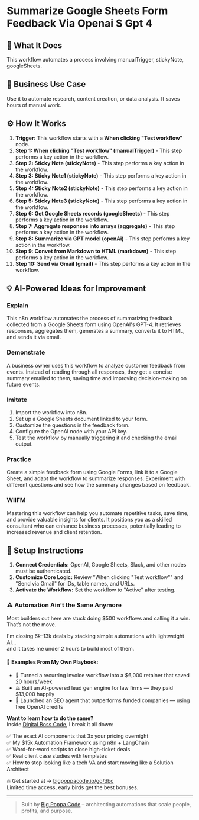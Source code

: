 # Summarize Google Sheets Form Feedback Via Openai S Gpt 4

## 🚀 What It Does
This workflow automates a process involving manualTrigger, stickyNote, googleSheets.

## 💼 Business Use Case
Use it to automate research, content creation, or data analysis. It saves hours of manual work.

## ⚙️ How It Works
1.  **Trigger:** This workflow starts with a **When clicking "Test workflow"** node.
2. **Step 1: When clicking "Test workflow" (manualTrigger)** - This step performs a key action in the workflow.
3. **Step 2: Sticky Note (stickyNote)** - This step performs a key action in the workflow.
4. **Step 3: Sticky Note1 (stickyNote)** - This step performs a key action in the workflow.
5. **Step 4: Sticky Note2 (stickyNote)** - This step performs a key action in the workflow.
6. **Step 5: Sticky Note3 (stickyNote)** - This step performs a key action in the workflow.
7. **Step 6: Get Google Sheets records (googleSheets)** - This step performs a key action in the workflow.
8. **Step 7: Aggregate responses into arrays (aggregate)** - This step performs a key action in the workflow.
9. **Step 8: Summarize via GPT model (openAi)** - This step performs a key action in the workflow.
10. **Step 9: Convet from Markdown to HTML (markdown)** - This step performs a key action in the workflow.
11. **Step 10: Send via Gmail (gmail)** - This step performs a key action in the workflow.

## 💡 AI-Powered Ideas for Improvement
### Explain
This n8n workflow automates the process of summarizing feedback collected from a Google Sheets form using OpenAI's GPT-4. It retrieves responses, aggregates them, generates a summary, converts it to HTML, and sends it via email.

### Demonstrate
A business owner uses this workflow to analyze customer feedback from events. Instead of reading through all responses, they get a concise summary emailed to them, saving time and improving decision-making on future events.

### Imitate
1. Import the workflow into n8n.
2. Set up a Google Sheets document linked to your form.
3. Customize the questions in the feedback form.
4. Configure the OpenAI node with your API key.
5. Test the workflow by manually triggering it and checking the email output.

### Practice
Create a simple feedback form using Google Forms, link it to a Google Sheet, and adapt the workflow to summarize responses. Experiment with different questions and see how the summary changes based on feedback.

### WIIFM
Mastering this workflow can help you automate repetitive tasks, save time, and provide valuable insights for clients. It positions you as a skilled consultant who can enhance business processes, potentially leading to increased revenue and client retention.

## 🔧 Setup Instructions
1. **Connect Credentials:** OpenAI, Google Sheets, Slack, and other nodes must be authenticated.
2. **Customize Core Logic:** Review "When clicking "Test workflow"" and "Send via Gmail" for IDs, table names, and URLs.
3. **Activate the Workflow:** Set the workflow to "Active" after testing.

### ⚠️ Automation Ain’t the Same Anymore

Most builders out here are stuck doing $500 workflows and calling it a win.  
That’s not the move.  

I'm closing $6k–$13k deals by stacking simple automations with lightweight AI...  
and it takes me under 2 hours to build most of them.

#### 🧠 Examples From My Own Playbook:
- 🔁 Turned a recurring invoice workflow into a $6,000 retainer that saved 20 hours/week  
- ⚖️ Built an AI-powered lead gen engine for law firms — they paid $13,000 happily  
- 🚀 Launched an SEO agent that outperforms funded companies — using free OpenAI credits  

**Want to learn how to do the same?**  
Inside [Digital Boss Code](https://bigpoppacode.io/go/dbc), I break it all down:

✅ The exact AI components that 3x your pricing overnight  
✅ My $15k Automation Framework using n8n + LangChain  
✅ Word-for-word scripts to close high-ticket deals  
✅ Real client case studies with templates  
✅ How to stop looking like a tech VA and start moving like a Solution Architect  

🔥 Get started at → [bigpoppacode.io/go/dbc](https://bigpoppacode.io/go/dbc)  
Limited time access, early birds get the best bonuses.

---
> Built by [Big Poppa Code](https://bigpoppacode.io) – architecting automations that scale people, profits, and purpose.
